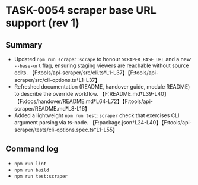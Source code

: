 # TASK-0054 scraper base URL support (rev 1)

## Summary
- Updated `npm run scraper:scrape` to honour `SCRAPER_BASE_URL` and a new `--base-url` flag, ensuring staging viewers are reachable without source edits. 【F:tools/api-scraper/src/cli.ts†L1-L37】【F:tools/api-scraper/src/cli-options.ts†L1-L37】
- Refreshed documentation (README, handover guide, module README) to describe the override workflow. 【F:README.md†L39-L40】【F:docs/handover/README.md†L64-L72】【F:tools/api-scraper/README.md†L8-L16】
- Added a lightweight `npm run test:scraper` check that exercises CLI argument parsing via ts-node. 【F:package.json†L24-L40】【F:tools/api-scraper/tests/cli-options.spec.ts†L1-L55】

## Command log
- `npm run lint`
- `npm run build`
- `npm run test:scraper`
